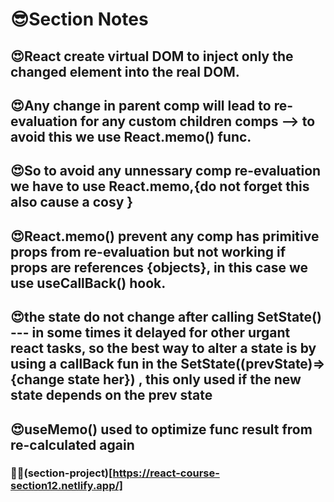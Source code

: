 # 😎Section Notes

## 😍React create virtual DOM to inject only the changed element into the real DOM.

## 😍Any change in parent comp will lead to re-evaluation for any custom children comps --> to avoid this we use React.memo() func.

## 😍So to avoid any unnessary comp re-evaluation we have to use React.memo,{do not forget this also cause a cosy }

## 😍React.memo() prevent any comp has primitive props from re-evaluation but not working if props are references {objects}, in this case we use useCallBack() hook.

## 😍the state do not change after calling SetState() --- in some times it delayed for other urgant react tasks, so the best way to alter a state is by using a callBack fun in the SetState((prevState)=>{change state her}) , this only used if the new state depends on the prev state

## 😍useMemo() used to optimize func result from re-calculated again

### 🐳🐳(section-project)[https://react-course-section12.netlify.app/]
